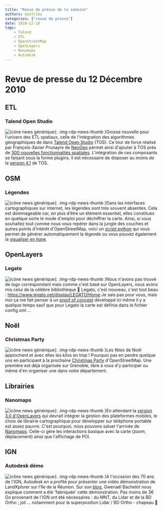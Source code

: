 ```yaml
---
title: "Revue de presse de la semaine"
authors: GeoTribu
categories: ["revue de presse"]
date: 2010-12-10
tags: 
    - Talend
    - ETL
    - OpenStreetMap
    - OpenLayers
    - Nanomaps
    - Autodesk
---
```


# Revue de presse du 12 Décembre 2010

## ETL

### Talend Open Studio

![icône news générique](https://cdn.geotribu.fr/img/internal/icons-rdp-news/news.png "News Geotribu"){: .img-rdp-news-thumb }Grosse nouvelle pour l'univers des ETL spatiaux, celle de l'intégration des algorithmes géographiques de <sextante> dans [Talend Open Studio](http://www.talend.com/products-data-integration/talend-open-studio.php) (TOS). Ce tour de force réalisé par François-Xavier Prunayre de [NeoGeo](http://www.neogeo-online.net/blog/archives/612/) permet ainsi d'ajouter à TOS près de [300 nouvelles fonctionnalités spatiales](http://forge.osor.eu/plugins/wiki/index.php?The%20algorithms&id=13&type=g). L'intégration de ces composants se faisant sous la forme plugins, il est nécessaire de disposer au moins de la [version 4.1](http://www.talend.com/download.php#) de TOS.

## OSM

### Légendes

![icône news générique](https://cdn.geotribu.fr/img/internal/icons-rdp-news/news.png "News Geotribu"){: .img-rdp-news-thumb }Dans les interfaces cartographiques sur internet, les légendes sont très souvent absentes. Cela est dommageable car, en plus d’être un élément essentiel, elles constitues en quelque sorte le mode d'emploi pour déchiffrer la carte. Ainsi, si vous souhaitez tout comme nous vous repérer dans la jungle des couches et autres points d'intérêt d'OpenStreetMap, voici un [script python](http://trac.openstreetmap.org/browser/applications/rendering/mapnik/legend.py) qui vous permet de générer automatiquement la légende ou vous pouvez également la [visualiser en ligne](http://dev-yves.dyndns.org/legend/page.html).

## OpenLayers

### Legato

![icône news générique](https://cdn.geotribu.fr/img/internal/icons-rdp-news/news.png "News Geotribu"){: .img-rdp-news-thumb }Nous n'avons pas trouvé de logo correspondant mais comme c'est basé sur OpenLayers, nous avons mis celui de la célèbre bibliothèque :slightly_smiling_face: Legato, c'est nouveau, c'est tout beau : <https://www.legato.net/display/LEGATO/Home> Je sais pas pour vous, mais moi ça me fait penser à un [proof of concept](http://geotribu.net/node/270) développé ici même il y a quelque temps sauf que pour Legato la carte est définie dans le fichier config.xml ...

## Noël

### Christmas Party

![icône news générique](https://cdn.geotribu.fr/img/internal/icons-rdp-news/news.png "News Geotribu"){: .img-rdp-news-thumb }Les fêtes de Noël approchent et avec elles les kilos en trop ! Pourquoi pas en perdre quelque uns en participant à la prochaine [Christmas Party](https://wiki.openstreetmap.org/wiki/Christmas_Party_2010) d'OpenStreetMap. Une première est déjà organisée sur Grenoble, libre à vous d'y participer ou même d'en organiser une dans votre département.

## Librairies

### Nanomaps

![icône news générique](https://cdn.geotribu.fr/img/internal/icons-rdp-news/news.png "News Geotribu"){: .img-rdp-news-thumb }En attendant la [version 3.0 d'OpenLayers](https://openlayers.org/blog/2010/06/30/openlayers-3-on-github/) qui devrait intégrer la gestion des plateformes mobiles, le choix de librairie cartographique pour développer sur téléphone portable est assez pauvre. C'est pourquoi, nous pouvons saluer l'arrivée de [Nanomaps](http://stella.laurenzo.org/2010/12/working-version-of-nanomaps/). Celle-ci gère les interactions basique avec la carte (zoom, déplacement) ainsi que l'affichage de POI.

## IGN

### Autodesk démo

![icône news générique](https://cdn.geotribu.fr/img/internal/icons-rdp-news/news.png "News Geotribu"){: .img-rdp-news-thumb }A l'occasion des 70 ans de l'IGN, Autodesk en a profité pour présenter une vidéo démonstration de LandXplorer sur l'île de la Réunion. Sur son [blog](http://geospatialfrance.typepad.com/geospatialfrance/2010/12/ile-de-la-reunion-en-3d-vido-hd-collaboration-ign-autodesk-dreal-reunion-36-go-dans-landxplorer.html), Gwenaël Bachelot nous explique comment a été 'fabriquée' cette démonstration. Pas moins de 36 Go provenant de l'IGN ont été nécessaires : du MNT, du Lidar et de la BD Ortho ; joli ... notamment pour la superposition Lidar / BD Ortho - chapeau :slightly_smiling_face:
